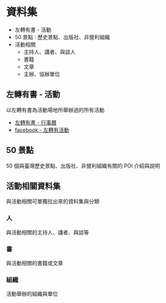 # 資料集

-   左轉有書 - 活動
-   50 景點 : 歷史景點、出版社、非營利組織
-   活動相關
    -   主持人、講者、與談人
    -   書籍
    -   文章
    -   主辦、協辦單位

## 左轉有書 - 活動

以左轉有書為活動場地所舉辦過的所有活動

-   [左轉有書 - 行事曆](https://calendar.google.com/calendar/embed?src=utt4f3e1hk5tkbfbam8oo4al00%40group.calendar.google.com&ctz=Asia%2FTaipei)
-   [facebook - 左轉有活動](https://www.facebook.com/groups/1556727317714336/)

## 50 景點

50 個與臺灣歷史景點、出版社、非營利組織有關的 POI 介紹與說明

## 活動相關資料集

與活動相關可單獨拉出來的資料集與分類

### 人

與活動相關的主持人、講者、與談等

### 書

與活動相關的書籍或文章

### 組織

活動舉辦的組織與單位
